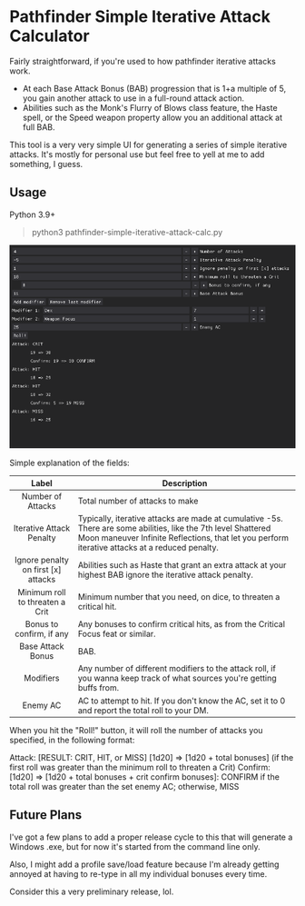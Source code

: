 # Pathfinder Simple Iterative Attack Calculator
Fairly straightforward, if you're used to how pathfinder iterative attacks work.

- At each Base Attack Bonus (BAB) progression that is 1+a multiple of 5, you gain another attack to use in a full-round attack action.
- Abilities such as the Monk's Flurry of Blows class feature, the Haste spell, or the Speed weapon property allow you an additional attack at full BAB.

This tool is a very very simple UI for generating a series of simple iterative attacks. It's mostly for personal use but feel free to yell at me to add something, I guess.

## Usage

Python 3.9+
> python3 pathfinder-simple-iterative-attack-calc.py

![the UI, with all the fields I will be explaining](./preview.png "the UI")

Simple explanation of the fields:

| Label | Description |
| :-: | --- | 
| Number of Attacks | Total number of attacks to make |
| Iterative Attack Penalty| Typically, iterative attacks are made at cumulative -5s. There are some abilities, like the 7th level Shattered Moon maneuver Infinite Reflections, that let you perform iterative attacks at a reduced penalty. |
| Ignore penalty on first [x] attacks | Abilities such as Haste that grant an extra attack at your highest BAB ignore the iterative attack penalty. |
| Minimum roll to threaten a Crit | Minimum number that you need, on dice, to threaten a critical hit. |
| Bonus to confirm, if any | Any bonuses to confirm critical hits, as from the Critical Focus feat or similar. |
| Base Attack Bonus | BAB. |
| Modifiers | Any number of different modifiers to the attack roll, if you wanna keep track of what sources you're getting buffs from. |
| Enemy AC | AC to attempt to hit. If you don't know the AC, set it to 0 and report the total roll to your DM. |

When you hit the "Roll!" button, it will roll the number of attacks you specified, in the following format:

Attack: [RESULT: CRIT, HIT, or MISS]
    [1d20] => [1d20 + total bonuses]
    (if the first roll was greater than the minimum roll to threaten a Crit)
    Confirm: [1d20] => [1d20 + total bonuses + crit confirm bonuses]: CONFIRM if the total roll was greater than the set enemy AC; otherwise, MISS

## Future Plans
I've got a few plans to add a proper release cycle to this that will generate a Windows .exe, but for now it's started from the command line only.

Also, I might add a profile save/load feature because I'm already getting annoyed at having to re-type in all my individual bonuses every time.

Consider this a very preliminary release, lol.